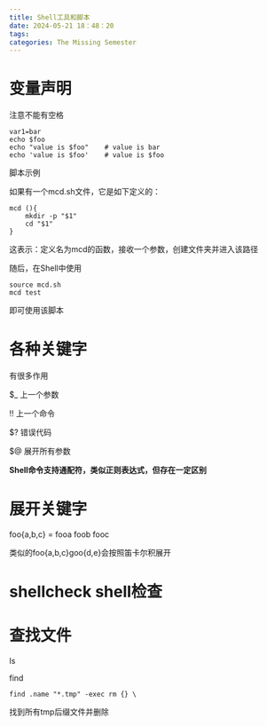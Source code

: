 ```yaml
---
title: Shell工具和脚本
date: 2024-05-21 18：48：20
tags:
categories: The Missing Semester
---
```

# 变量声明

注意不能有空格

```
var1=bar
echo $foo
echo "value is $foo"    # value is bar
echo 'value is $foo'    # value is $foo
```

脚本示例

如果有一个mcd.sh文件，它是如下定义的：

```
mcd (){
	mkdir -p "$1"
	cd "$1"
}
```

这表示：定义名为mcd的函数，接收一个参数，创建文件夹并进入该路径

随后，在Shell中使用

```
source mcd.sh
mcd test
```

即可使用该脚本

# 各种关键字

有很多作用

$_ 上一个参数

!! 上一个命令

$? 错误代码

$@ 展开所有参数

**Shell命令支持通配符，类似正则表达式，但存在一定区别**

# 展开关键字

foo{a,b,c} = fooa foob fooc

类似的foo{a,b,c}goo{d,e}会按照笛卡尔积展开

# shellcheck shell检查

# 查找文件

ls

find

```
find .name "*.tmp" -exec rm {} \
```

找到所有tmp后缀文件并删除
